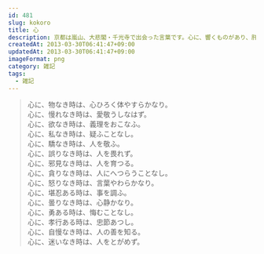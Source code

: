 ```yaml
---
id: 481
slug: kokoro
title: 心
description: 京都は嵐山、大悲閣・千光寺で出会った言葉です。心に、響くものがあり、肝に銘じていきます。
createdAt: 2013-03-30T06:41:47+09:00
updatedAt: 2013-03-30T06:41:47+09:00
imageFormat: png
category: 雑記
tags:
  - 雑記
---
```


> 心に、物なき時は、心ひろく体やすらかなり。  
> 心に、慢れなき時は、愛敬うしなはず。  
> 心に、欲なき時は、義理をおこなふ。  
> 心に、私なき時は、疑ふことなし。  
> 心に、驕なき時は、人を敬ふ。  
> 心に、誤りなき時は、人を畏れず。  
> 心に、邪見なき時は、人を育つる。  
> 心に、貪りなき時は、人にへつらうことなし。  
> 心に、怒りなき時は、言葉やわらかなり。  
> 心に、堪忍ある時は、事を調ふ。  
> 心に、曇りなき時は、心静かなり。  
> 心に、勇ある時は、悔むことなし。  
> 心に、孝行ある時は、忠節あつし。  
> 心に、自慢なき時は、人の善を知る。  
> 心に、迷いなき時は、人をとがめず。